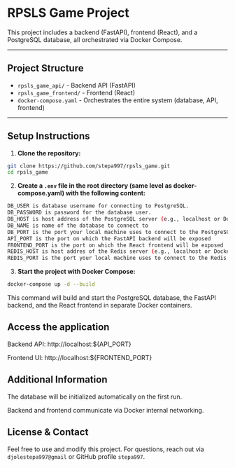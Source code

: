 # RPSLS Game Project

This project includes a backend (FastAPI), frontend (React), and a PostgreSQL database, all orchestrated via Docker Compose.

---

## Project Structure

- `rpsls_game_api/` - Backend API (FastAPI)  
- `rpsls_game_frontend/` - Frontend (React)  
- `docker-compose.yaml` - Orchestrates the entire system (database, API, frontend)

---

## Setup Instructions

1. **Clone the repository:**

```bash
git clone https://github.com/stepa997/rpsls_game.git
cd rpsls_game
```

2. **Create a `.env` file in the root directory (same level as docker-compose.yaml) with the following content:**

```bash
DB_USER is database username for connecting to PostgreSQL.
DB_PASSWORD is password for the database user.
DB_HOST is host address of the PostgreSQL server (e.g., localhost or Docker service name)
DB_NAME is name of the database to connect to
DB_PORT is the port your local machine uses to connect to the PostgreSQL container
API_PORT is the port on which the FastAPI backend will be exposed
FRONTEND_PORT is the port on which the React frontend will be exposed
REDIS_HOST is host addres of the Redis server (e.g., localhost or Docker service name)
REDIS_PORT is the port your local machine uses to connect to the Redis container
```

3. **Start the project with Docker Compose:**

```bash
docker-compose up -d --build
```
This command will build and start the PostgreSQL database, the FastAPI backend, and the React frontend in separate Docker containers.

## Access the application
Backend API: http://localhost:${API_PORT}

Frontend UI: http://localhost:${FRONTEND_PORT}

## Additional Information
The database will be initialized automatically on the first run.

Backend and frontend communicate via Docker internal networking.

## License & Contact
Feel free to use and modify this project.
For questions, reach out via `djolestepa997@gmail` or GitHub profile `stepa997`.

